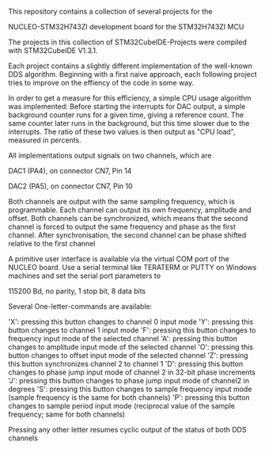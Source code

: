 This repository contains a collection of several projects for the

NUCLEO-STM32H743ZI development board for the STM32H743ZI MCU

The projects in this collection of STM32CubeIDE-Projects were compiled with STM32CubeIDE V1.3.1.

Each project contains a slightly different implementation of the well-known DDS algorithm.
Beginning with a first naive approach, each following project tries to improve on the effiency of the code in some way.

In order to get a measure for this efficiency, a simple CPU usage algorithm was implemented:
Before starting the interrupts for DAC output, a simple background counter runs for a given time, giving a reference count.
The same counter later runs in the background, but this time slower due to the interrupts.
The ratio of these two values is then output as "CPU load", measured in percents.

All implementations output signals on two channels, which are

DAC1 (PA4), on connector CN7, Pin 14

DAC2 (PA5), on connector CN7, Pin 10

Both channels are output with the same sampling frequency, which is programmable.
Each channel can output its own frequency, amplitude and offset.
Both channels can be synchronized, which means that the second channel is forced to output the same frequency and phase as the first channel.
After synchronisation, the second channel can be phase shifted relative to the first channel

A primitive user interface is available via the virtual COM port of the NUCLEO board.
Use a serial terminal like TERATERM or PUTTY on Windows machines and set the serial port parameters to

115200 Bd, no parity, 1 stop bit, 8 data bits

Several One-letter-commands are available:

'X': pressing this button changes to channel 0 input mode
'Y': pressing this button changes to channel 1 input mode
'F': pressing this button changes to frequency input mode of the selected channel
'A': pressing this button changes to amplitude input mode of the selected channel
'O': pressing this button changes to offset input mode of the selected channel
'Z': pressing this button synchronizes channel 2 to channel 1
'D': pressing this button changes to phase jump input mode of channel 2 in 32-bit phase increments
'J': pressing this button changes to phase jump input mode of channel2 in degrees
'S': pressing this button changes to sample frequency input mode (sample frequency is the same for both channels)
'P': pressing this button changes to sample period input mode (reciprocal value of the sample frequency; same for both channels)

Pressing any other letter resumes cyclic output of the status of both DDS channels

